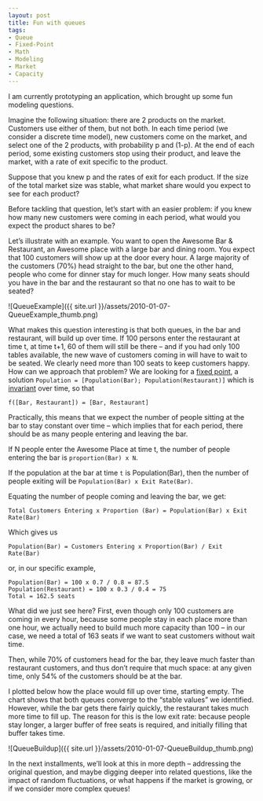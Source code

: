 ```yaml
---
layout: post
title: Fun with queues
tags:
- Queue
- Fixed-Point
- Math
- Modeling
- Market
- Capacity
---
```


I am currently prototyping an application, which brought up some fun modeling questions.  

Imagine the following situation: there are 2 products on the market. Customers use either of them, but not both. In each time period (we consider a discrete time model), new customers come on the market, and select one of the 2 products, with probability p and (1-p). At the end of each period, some existing customers stop using their product, and leave the market, with a rate of exit specific to the product.  

Suppose that you knew p and the rates of exit for each product. If the size of the total market size was stable, what market share would you expect to see for each product?  

Before tackling that question, let’s start with an easier problem: if you knew how many new customers were coming in each period, what would you expect the product shares to be?   

Let’s illustrate with an example. You want to open the Awesome Bar & Restaurant, an Awesome place with a large bar and dining room. You expect that 100 customers will show up at the door every hour. A large majority of the customers (70%) head straight to the bar, but one the other hand, people who come for dinner stay for much longer. How many seats should you have in the bar and the restaurant so that no one has to wait to be seated?   

![QueueExample]({{ site.url }}/assets/2010-01-07-QueueExample_thumb.png)   

<!--more-->

What makes this question interesting is that both queues, in the bar and restaurant, will build up over time. If 100 persons enter the restaurant at time t, at time t+1, 60 of them will still be there – and if you had only 100 tables available, the new wave of customers coming in will have to wait to be seated. We clearly need more than 100 seats to keep customers happy.  
How can we approach that problem? We are looking for a [fixed point](http://mathworld.wolfram.com/FixedPoint.html), a solution `Population = [Population(Bar); Population(Restaurant)]` which is [invariant](http://en.wikipedia.org/wiki/Fixed_point_(mathematics)) over time, so that  

`f([Bar, Restaurant]) = [Bar, Restaurant]`

Practically, this means that we expect the number of people sitting at the bar to stay constant over time – which implies that for each period, there should be as many people entering and leaving the bar.  

If N people enter the Awesome Place at time t, the number of people entering the bar is `proportion(Bar) x N`.  

If the population at the bar at time `t` is Population(Bar), then the number of people exiting will be `Population(Bar) x Exit Rate(Bar)`.  

Equating the number of people coming and leaving the bar, we get:  

`Total Customers Entering x Proportion (Bar) = Population(Bar) x Exit Rate(Bar)`  

Which gives us  

`Population(Bar) = Customers Entering x Proportion(Bar) / Exit Rate(Bar)`  

or, in our specific example,  

`Population(Bar) = 100 x 0.7 / 0.8 = 87.5`  
`Population(Restaurant) = 100 x 0.3 / 0.4 = 75`  
`Total = 162.5 seats`  

What did we just see here? First, even though only 100 customers are coming in every hour, because some people stay in each place more than one hour, we actually need to build much more capacity than 100 – in our case, we need a total of 163 seats if we want to seat customers without wait time.   

Then, while 70% of customers head for the bar, they leave much faster than restaurant customers, and thus don’t require that much space: at any given time, only 54% of the customers should be at the bar.  

I plotted below how the place would fill up over time, starting empty. The chart shows that both queues converge to the “stable values” we identified. However, while the bar gets there fairly quickly, the restaurant takes much more time to fill up. The reason for this is the low exit rate: because people stay longer, a larger buffer of free seats is required, and initially filling that buffer takes time.  

![QueueBuildup]({{ site.url }}/assets/2010-01-07-QueueBuildup_thumb.png)

In the next installments, we’ll look at this in more depth – addressing the original question, and maybe digging deeper into related questions, like the impact of random fluctuations, or what happens if the market is growing, or if we consider more complex queues!
